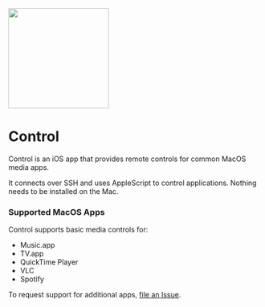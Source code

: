 <img src="https://github.com/user-attachments/assets/617bd99a-a1c3-43c6-92d6-4f81ce1bb5b7" width="200" />

# Control

Control is an iOS app that provides remote controls for common MacOS media apps. 

It connects over SSH and uses AppleScript to control applications. Nothing needs to be installed on the Mac.


### Supported MacOS Apps
Control supports basic media controls for:
  - Music.app
  - TV.app
  - QuickTime Player
  - VLC
  - Spotify

To request support for additional apps, [file an Issue](https://github.com/ryanwhitney/Control/issues).
